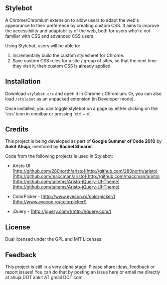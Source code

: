 Stylebot
-----------

A Chrome/Chromium extension to allow users to adapt the web's appearance to their preference by creating custom CSS. It aims to improve the accessibility and adaptability of the web, both for users who're not familiar with CSS and advanced CSS users.

Using Stylebot, users will be able to:

1. Incrementally build the custom stylesheet for Chrome.
2. Save custom CSS rules for a site / group of sites, so that the next time they visit it, their custom CSS is already applied.

Installation
--------------

Download `stylebot.crx` and open it in Chrome / Chromium. Or, you can also load `/stylebot` as an unpacked extension (in Developer mode).

Once installed, you can toggle stylebot on a page by either clicking on the 'css' icon in omnibar or pressing 'ctrl + e'.

Credits
---------

This project is being developed as part of **Google Summer of Code 2010** by **Ankit Ahuja**, mentored by **Rachel Shearer**.

Code from the following projects is used in Stylebot:

* Aristo UI  
  [http://github.com/280north/aristo](http://github.com/280north/aristo)  
  [http://github.com/maccman/aristo](http://github.com/maccman/aristo)  
  [http://github.com/taitems/Aristo-jQuery-UI-Theme](http://github.com/taitems/Aristo-jQuery-UI-Theme)
  
* ColorPicker - [http://www.eyecon.ro/colorpicker/](http://www.eyecon.ro/colorpicker/)

* jQuery - [http://jquery.com/](http://jquery.com/)
  

License
-------

Dual licensed under the GPL and MIT Licenses.

Feedback
----------

This project is still in a very alpha stage. Please share ideas, feedback or report issues! You can do that by posting an issue here or email me directly at ahuja DOT ankit AT gmail DOT com.